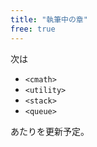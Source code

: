 ```yaml
---
title: "執筆中の章"
free: true
---
```


次は

- `<cmath>`
- `<utility>`
- `<stack>`
- `<queue>`

あたりを更新予定。
